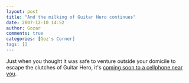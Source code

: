 ```yaml
---
layout: post
title: "And the milking of Guitar Hero continues"
date: 2007-12-10 14:52
author: Gozar
comments: true
categories: [Goz's Corner]
tags: []
---
```

Just when you thought it was safe to venture outside your domicile to escape the clutches of Guitar Hero, it's <a href="http://www.handson.com/product.php?product=658" title="Guitar Hero Mobile">coming soon to a cellphone near you</a>.
